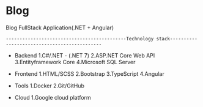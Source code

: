 # Blog
Blog FullStack Application(.NET + Angular)

    --------------------------------------------Technology stack---------------------------------------------
- Backend
  1.C#/.NET - (.NET 7)
  2.ASP.NET Core Web API
  3.Entityframework Core
  4.Microsoft SQL Server
  
- Frontend
  1.HTML/SCSS
  2.Bootstrap
  3.TypeScript
  4.Angular
  
- Tools
  1.Docker
  2.Git/GitHub
  
- Cloud
  1.Google cloud platform

